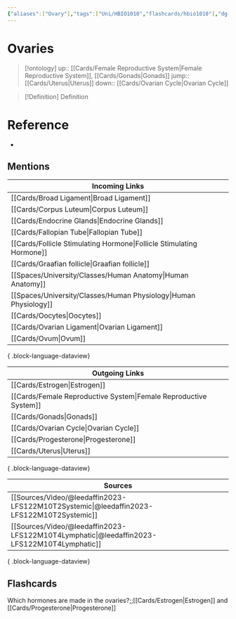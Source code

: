 ```yaml
---
{"aliases":["Ovary"],"tags":["Uni/HBIO1010","flashcards/hbio1010"],"dg-publish":true,"permalink":"/cards/ovaries/","dgPassFrontmatter":true}
---
```


# Ovaries

> [!ontology]
> up:: [[Cards/Female Reproductive System\|Female Reproductive System]], [[Cards/Gonads\|Gonads]]
> jump:: [[Cards/Uterus\|Uterus]]
> down:: [[Cards/Ovarian Cycle\|Ovarian Cycle]]

> [!Definition] Definition
> 

# Reference
- 

## Mentions
| Incoming Links                                                          |
| ----------------------------------------------------------------------- |
| [[Cards/Broad Ligament\|Broad Ligament]]                             |
| [[Cards/Corpus Luteum\|Corpus Luteum]]                               |
| [[Cards/Endocrine Glands\|Endocrine Glands]]                         |
| [[Cards/Fallopian Tube\|Fallopian Tube]]                             |
| [[Cards/Follicle Stimulating Hormone\|Follicle Stimulating Hormone]] |
| [[Cards/Graafian follicle\|Graafian follicle]]                       |
| [[Spaces/University/Classes/Human Anatomy\|Human Anatomy]]           |
| [[Spaces/University/Classes/Human Physiology\|Human Physiology]]     |
| [[Cards/Oocytes\|Oocytes]]                                           |
| [[Cards/Ovarian Ligament\|Ovarian Ligament]]                         |
| [[Cards/Ovum\|Ovum]]                                                 |

{ .block-language-dataview}

| Outgoing Links                                                      |
| ------------------------------------------------------------------- |
| [[Cards/Estrogen\|Estrogen]]                                     |
| [[Cards/Female Reproductive System\|Female Reproductive System]] |
| [[Cards/Gonads\|Gonads]]                                         |
| [[Cards/Ovarian Cycle\|Ovarian Cycle]]                           |
| [[Cards/Progesterone\|Progesterone]]                             |
| [[Cards/Uterus\|Uterus]]                                         |

{ .block-language-dataview}

| Sources                                                                                       |
| --------------------------------------------------------------------------------------------- |
| [[Sources/Video/@leedaffin2023-LFS122M10T2Systemic\|@leedaffin2023-LFS122M10T2Systemic]]   |
| [[Sources/Video/@leedaffin2023-LFS122M10T4Lymphatic\|@leedaffin2023-LFS122M10T4Lymphatic]] |

{ .block-language-dataview}

## Flashcards
Which hormones are made in the ovaries?;;[[Cards/Estrogen\|Estrogen]] and [[Cards/Progesterone\|Progesterone]]
<!--SR:!2023-08-22,6,250-->
